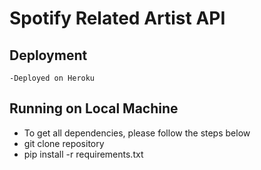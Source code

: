 # Spotify Related Artist API

## Deployment
    -Deployed on Heroku

## Running on Local Machine
- To get all dependencies, please follow the steps below
- git clone repository
- pip install -r requirements.txt
